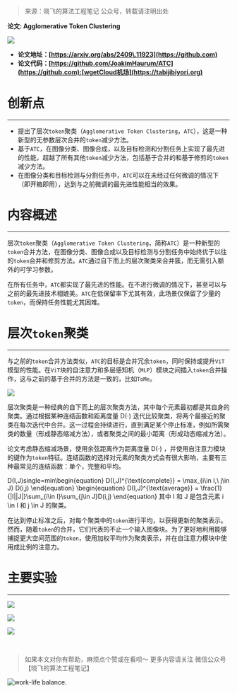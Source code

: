 

> 来源：晓飞的算法工程笔记 公众号，转载请注明出处


**论文: Agglomerative Token Clustering**


![](https://developer.qcloudimg.com/http-save/6496381/db384c69fa51ab1e76e06217bc9fe402.png)


* **论文地址：[https://arxiv.org/abs/2409\.11923](https://github.com)**
* **论文代码：[https://github.com/JoakimHaurum/ATC](https://github.com):[wgetCloud机场](https://tabijibiyori.org)**


# 创新点




---


* 提出了层次`token`聚类（`Agglomerative Token Clustering`，`ATC`），这是一种新型的无参数层次合并的`token`减少方法。
* 基于`ATC`，在图像分类、图像合成，以及目标检测和分割任务上实现了最先进的性能，超越了所有其他`token`减少方法，包括基于合并的和基于修剪的`token`减少方法。
* 在图像分类和目标检测与分割任务中，`ATC`可以在未经过任何微调的情况下（即开箱即用），达到与之前微调的最先进性能相当的效果。


# 内容概述




---


层次`token`聚类（`Agglomerative Token Clustering`，简称`ATC`）是一种新型的`token`合并方法，在图像分类、图像合成以及目标检测与分割任务中始终优于以往的`token`合并和修剪方法。`ATC`通过自下而上的层次聚类来合并簇，而无需引入额外的可学习参数。


在所有任务中，`ATC`都实现了最先进的性能。在不进行微调的情况下，甚至可以与之前的最先进技术相媲美。`ATC`在低保留率下尤其有效，此场景仅保留了少量的`token`，而保持任务性能尤其困难。


# 层次`token`聚类




---


与之前的`token`合并方法类似，`ATC`的目标是合并冗余`token`，同时保持或提升`ViT`模型的性能。在`ViT`块的自注意力和多层感知机（`MLP`）模块之间插入`token`合并操作，这与之前的基于合并的方法是一致的，比如`ToMe`。


![](https://developer.qcloudimg.com/http-save/6496381/2df50bee9846e3f3ffbe56162306c5b8.png)


层次聚类是一种经典的自下而上的层次聚类方法，其中每个元素最初都是其自身的聚类。通过根据某种连结函数和距离度量 D(⋅) 迭代比较聚类，将两个最接近的聚类在每次迭代中合并。这一过程会持续进行，直到满足某个停止标准，例如所需聚类的数量（形成静态缩减方法），或者聚类之间的最小距离（形成动态缩减方法）。


论文考虑静态缩减场景，使用余弦距离作为距离度量 D(⋅) ，并使用自注意力模块的键作为`token`特征。连结函数的选择对元素的聚类方式会有很大影响，主要有三种最常见的连结函数：单个，完整和平均。


D(I,J)single\=min\\begin{equation}
D(I,J)^{\\text{complete}} \= \\max\_{i\\in I,\\ j\\in J} D(i,j)
\\end{equation}
\\begin{equation}
D(I,J)^{\\text{average}} \= \\frac{1}{\|I\|\|J\|}\\sum\_{i\\in I}\\sum\_{j\\in J}D(i,j)
\\end{equation}
其中 I 和 J 是包含元素 i \\in I 和 j \\in J 的聚类。


在达到停止标准之后，对每个聚类中的`token`进行平均，以获得更新的聚类表示。然而，随着`token`的合并，它们代表的不止一个输入图像块。为了更好地利用能够捕捉更大空间范围的`token`，使用加权平均作为聚类表示，并在自注意力模块中使用成比例的注意力。


# 主要实验




---


![](https://developer.qcloudimg.com/http-save/6496381/fad53027848e92f5e295d4c9183c5260.png)


![](https://developer.qcloudimg.com/http-save/6496381/ed455f3963eccfb5e0455f12a90688b1.png)


![](https://developer.qcloudimg.com/http-save/6496381/71e7854f091941bc72d13d3da77a70dd.png)


 
 
 



> 如果本文对你有帮助，麻烦点个赞或在看呗～
> 更多内容请关注 微信公众号【晓飞的算法工程笔记】


![work-life balance.](https://upload-images.jianshu.io/upload_images/20428708-7156c0e4a2f49bd6.png?imageMogr2/auto-orient/strip%7CimageView2/2/w/1240)
